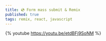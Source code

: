 ```yaml
---
title: 💿 Form mass submit & Remix
published: true
tags: remix, react, javascript
---
```


{% youtube https://youtu.be/etdBFj9SoNM %}
